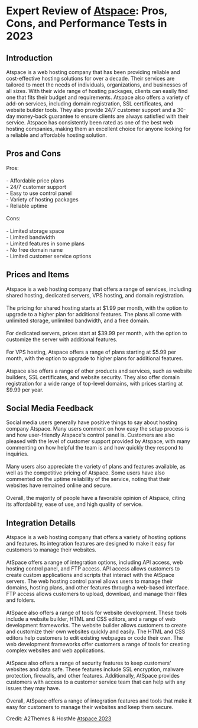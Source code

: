 <h1>Expert Review of <a href="https://a2themes.com/atspace-reviews">Atspace</a>: Pros, Cons, and Performance Tests in 2023</h1>
<h2>Introduction</h2>
Atspace is a web hosting company that has been providing reliable and cost-effective hosting solutions for over a decade. Their services are tailored to meet the needs of individuals, organizations, and businesses of all sizes. With their wide range of hosting packages, clients can easily find one that fits their budget and requirements. Atspace also offers a variety of add-on services, including domain registration, SSL certificates, and website builder tools. They also provide 24/7 customer support and a 30-day money-back guarantee to ensure clients are always satisfied with their service. Atspace has consistently been rated as one of the best web hosting companies, making them an excellent choice for anyone looking for a reliable and affordable hosting solution.
<h2>Pros and Cons</h2>
Pros:<br><br>- Affordable price plans<br>- 24/7 customer support<br>- Easy to use control panel<br>- Variety of hosting packages<br>- Reliable uptime<br><br>Cons:<br><br>- Limited storage space<br>- Limited bandwidth<br>- Limited features in some plans<br>- No free domain name<br>- Limited customer service options
<h2>Prices and Items</h2>
Atspace is a web hosting company that offers a range of services, including shared hosting, dedicated servers, VPS hosting, and domain registration.<br><br>The pricing for shared hosting starts at $1.99 per month, with the option to upgrade to a higher plan for additional features. The plans all come with unlimited storage, unlimited bandwidth, and a free domain.<br><br>For dedicated servers, prices start at $39.99 per month, with the option to customize the server with additional features.<br><br>For VPS hosting, Atspace offers a range of plans starting at $5.99 per month, with the option to upgrade to higher plans for additional features.<br><br>Atspace also offers a range of other products and services, such as website builders, SSL certificates, and website security. They also offer domain registration for a wide range of top-level domains, with prices starting at $9.99 per year.
<h2>Social Media Feedback</h2>
Social media users generally have positive things to say about hosting company Atspace. Many users comment on how easy the setup process is and how user-friendly Atspace's control panel is. Customers are also pleased with the level of customer support provided by Atspace, with many commenting on how helpful the team is and how quickly they respond to inquiries.<br><br>Many users also appreciate the variety of plans and features available, as well as the competitive pricing of Atspace. Some users have also commented on the uptime reliability of the service, noting that their websites have remained online and secure.<br><br>Overall, the majority of people have a favorable opinion of Atspace, citing its affordability, ease of use, and high quality of service.
<h2>Integration Details</h2>
Atspace is a web hosting company that offers a variety of hosting options and features. Its integration features are designed to make it easy for customers to manage their websites.<br><br>AtSpace offers a range of integration options, including API access, web hosting control panel, and FTP access. API access allows customers to create custom applications and scripts that interact with the AtSpace servers. The web hosting control panel allows users to manage their domains, hosting plans, and other features through a web-based interface. FTP access allows customers to upload, download, and manage their files and folders.<br><br>AtSpace also offers a range of tools for website development. These tools include a website builder, HTML and CSS editors, and a range of web development frameworks. The website builder allows customers to create and customize their own websites quickly and easily. The HTML and CSS editors help customers to edit existing webpages or code their own. The web development frameworks offer customers a range of tools for creating complex websites and web applications.<br><br>AtSpace also offers a range of security features to keep customers’ websites and data safe. These features include SSL encryption, malware protection, firewalls, and other features. Additionally, AtSpace provides customers with access to a customer service team that can help with any issues they may have.<br><br>Overall, AtSpace offers a range of integration features and tools that make it easy for customers to manage their websites and keep them secure.
<p>Credit: A2Themes & HostMe <a href="https://a2themes.com/atspace-reviews">Atspace 2023</a></p>